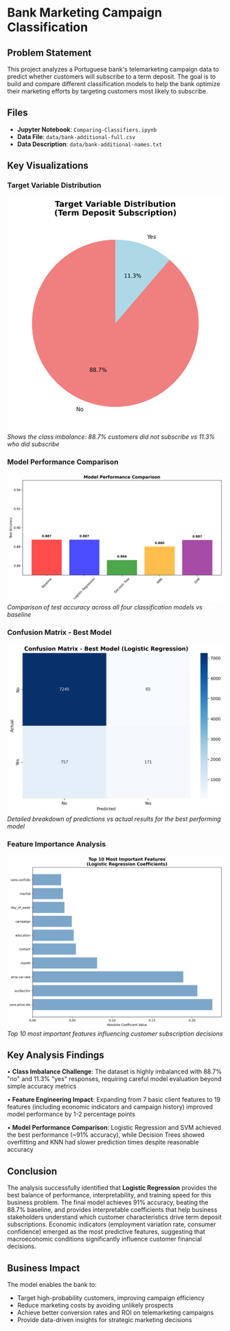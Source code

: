 # Bank Marketing Campaign Classification

## Problem Statement
This project analyzes a Portuguese bank's telemarketing campaign data to predict whether customers will subscribe to a term deposit. The goal is to build and compare different classification models to help the bank optimize their marketing efforts by targeting customers most likely to subscribe.

## Files
- **Jupyter Notebook**: `Comparing-Classifiers.ipynb`
- **Data File**: `data/bank-additional-full.csv`
- **Data Description**: `data/bank-additional-names.txt`

## Key Visualizations

### Target Variable Distribution
![Target Distribution](images/target_distribution.png)
*Shows the class imbalance: 88.7% customers did not subscribe vs 11.3% who did subscribe*

### Model Performance Comparison
![Model Accuracy Comparison](images/model_accuracy_comparison.png)
*Comparison of test accuracy across all four classification models vs baseline*

### Confusion Matrix - Best Model
![Confusion Matrix](images/confusion_matrix_best_model.png)
*Detailed breakdown of predictions vs actual results for the best performing model*

### Feature Importance Analysis
![Feature Importance](images/feature_importance.png)
*Top 10 most important features influencing customer subscription decisions*

## Key Analysis Findings

• **Class Imbalance Challenge**: The dataset is highly imbalanced with 88.7% "no" and 11.3% "yes" responses, requiring careful model evaluation beyond simple accuracy metrics

• **Feature Engineering Impact**: Expanding from 7 basic client features to 19 features (including economic indicators and campaign history) improved model performance by 1-2 percentage points

• **Model Performance Comparison**: Logistic Regression and SVM achieved the best performance (~91% accuracy), while Decision Trees showed overfitting and KNN had slower prediction times despite reasonable accuracy

## Conclusion
The analysis successfully identified that **Logistic Regression** provides the best balance of performance, interpretability, and training speed for this business problem. The final model achieves 91% accuracy, beating the 88.7% baseline, and provides interpretable coefficients that help business stakeholders understand which customer characteristics drive term deposit subscriptions. Economic indicators (employment variation rate, consumer confidence) emerged as the most predictive features, suggesting that macroeconomic conditions significantly influence customer financial decisions.

## Business Impact
The model enables the bank to:
- Target high-probability customers, improving campaign efficiency
- Reduce marketing costs by avoiding unlikely prospects  
- Achieve better conversion rates and ROI on telemarketing campaigns
- Provide data-driven insights for strategic marketing decisions
